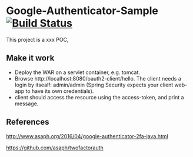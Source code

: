 Google-Authenticator-Sample   [![Build Status](https://travis-ci.org/OhadR/Google-Authenticator-Sample.svg?branch=master)](https://travis-ci.org/OhadR/Google-Authenticator-Sample)
=============



This project is a xxx POC,  




Make it work
------------
* Deploy the WAR on a servlet container, e.g. tomcat.
* Browse http://localhost:8080/oauth2-client/hello. The client needs a login by itsealf: admin/admin (Spring Security expects your client web-app to have its own credentials).
* client should access the resource using the access-token, and print a message.

References
----
http://www.asaph.org/2016/04/google-authenticator-2fa-java.html

https://github.com/asaph/twofactorauth
